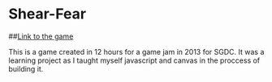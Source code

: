 Shear-Fear
==========

##[Link to the game](http://nicholasantonov.github.io/Shear-Fear/)

This is a game created in 12 hours for a game jam in 2013 for SGDC. It was a learning project as I taught myself javascript and canvas in the proccess of building it.
